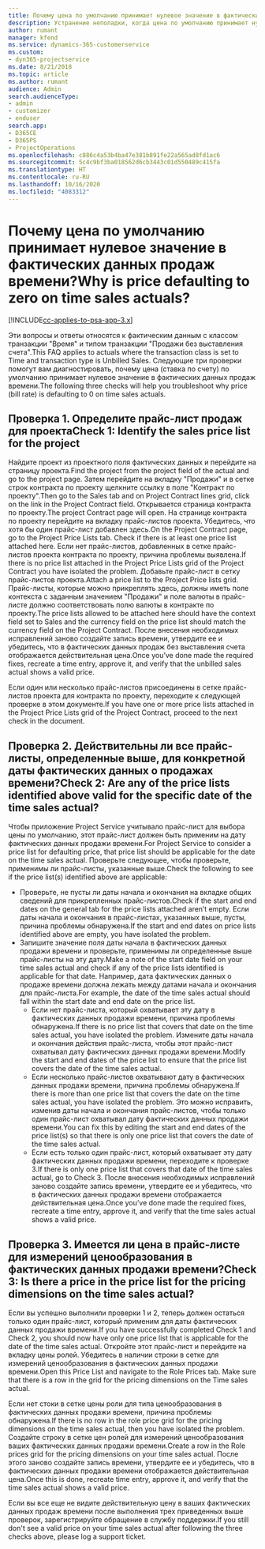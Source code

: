 ```yaml
---
title: Почему цена по умолчанию принимает нулевое значение в фактических данных продаж времени?
description: Устранение неполадки, когда цена по умолчанию принимает нулевое значение в фактических данных продаж времени.
author: rumant
manager: kfend
ms.service: dynamics-365-customerservice
ms.custom:
- dyn365-projectservice
ms.date: 8/21/2018
ms.topic: article
ms.author: rumant
audience: Admin
search.audienceType:
- admin
- customizer
- enduser
search.app:
- D365CE
- D365PS
- ProjectOperations
ms.openlocfilehash: c886c4a53b4ba47e381b891fe22a565ad8fd1ac6
ms.sourcegitcommit: 5c4c9bf3ba018562d6cb3443c01d550489c415fa
ms.translationtype: HT
ms.contentlocale: ru-RU
ms.lasthandoff: 10/16/2020
ms.locfileid: "4083312"
---
```

# <a name="why-is-price-defaulting-to-zero-on-time-sales-actuals"></a><span data-ttu-id="59ed0-103">Почему цена по умолчанию принимает нулевое значение в фактических данных продаж времени?</span><span class="sxs-lookup"><span data-stu-id="59ed0-103">Why is price defaulting to zero on time sales actuals?</span></span>

[!INCLUDE[cc-applies-to-psa-app-3.x](../includes/cc-applies-to-psa-app-3x.md)]

<span data-ttu-id="59ed0-104">Эти вопросы и ответы относятся к фактическим данным с классом транзакции "Время" и типом транзакции "Продажи без выставления счета".</span><span class="sxs-lookup"><span data-stu-id="59ed0-104">This FAQ applies to actuals where the transaction class is set to Time and transaction type is Unbilled Sales.</span></span> <span data-ttu-id="59ed0-105">Следующие три проверки помогут вам диагностировать, почему цена (ставка по счету) по умолчанию принимает нулевое значение в фактических данных продаж времени.</span><span class="sxs-lookup"><span data-stu-id="59ed0-105">The following three checks will help you troubleshoot why price (bill rate) is defaulting to 0 on time sales actuals.</span></span>

## <a name="check-1-identify-the-sales-price-list-for-the-project"></a><span data-ttu-id="59ed0-106">Проверка 1. Определите прайс-лист продаж для проекта</span><span class="sxs-lookup"><span data-stu-id="59ed0-106">Check 1: Identify the sales price list for the project</span></span>

<span data-ttu-id="59ed0-107">Найдите проект из проектного поля фактических данных и перейдите на страницу проекта.</span><span class="sxs-lookup"><span data-stu-id="59ed0-107">Find the project from the project field of the actual and go to the project page.</span></span> <span data-ttu-id="59ed0-108">Затем перейдите на вкладку "Продажи" и в сетке строк контракта по проекту щелкните ссылку в поле "Контракт по проекту".</span><span class="sxs-lookup"><span data-stu-id="59ed0-108">Then go to the Sales tab and on Project Contract lines grid, click on the link in the Project Contract field.</span></span> <span data-ttu-id="59ed0-109">Открывается страница контракта по проекту.</span><span class="sxs-lookup"><span data-stu-id="59ed0-109">The project Contract page will open.</span></span> <span data-ttu-id="59ed0-110">На странице контракта по проекту перейдите на вкладку прайс-листов проекта. Убедитесь, что хотя бы один прайс-лист добавлен здесь.</span><span class="sxs-lookup"><span data-stu-id="59ed0-110">On the Project Contract page, go to the Project Price Lists tab. Check if there is at least one price list attached here.</span></span> <span data-ttu-id="59ed0-111">Если нет прайс-листов, добавленных в сетке прайс-листов проекта контракта по проекту, причина проблемы выявлена.</span><span class="sxs-lookup"><span data-stu-id="59ed0-111">If there is no price list attached in the Project Price Lists grid of the Project Contract you have isolated the problem.</span></span> <span data-ttu-id="59ed0-112">Добавьте прайс-лист в сетку прайс-листов проекта.</span><span class="sxs-lookup"><span data-stu-id="59ed0-112">Attach a price list to the Project Price lists grid.</span></span> <span data-ttu-id="59ed0-113">Прайс-листы, которые можно прикреплять здесь, должны иметь поле контекста с заданным значением "Продажи" и поле валюты в прайс-листе должно соответствовать полю валюты в контракте по проекту.</span><span class="sxs-lookup"><span data-stu-id="59ed0-113">The price lists allowed to be attached here should have the context field set to Sales and the currency field on the price list should match the currency field on the Project Contract.</span></span> <span data-ttu-id="59ed0-114">После внесения необходимых исправлений заново создайте запись времени, утвердите ее и убедитесь, что в фактических данных продаж без выставления счета отображается действительная цена.</span><span class="sxs-lookup"><span data-stu-id="59ed0-114">Once you’ve done made the required fixes, recreate a time entry, approve it, and verify that the unbilled sales actual shows a valid price.</span></span> 

<span data-ttu-id="59ed0-115">Если один или несколько прайс-листов присоединены в сетке прайс-листов проекта для контракта по проекту, переходите к следующей проверке в этом документе.</span><span class="sxs-lookup"><span data-stu-id="59ed0-115">If you have one or more price lists attached in the Project Price Lists grid of the Project Contract, proceed to the next check in the document.</span></span>

## <a name="check-2-are-any-of-the-price-lists-identified-above-valid-for-the-specific-date-of-the-time-sales-actual"></a><span data-ttu-id="59ed0-116">Проверка 2. Действительны ли все прайс-листы, определенные выше, для конкретной даты фактических данных о продажах времени?</span><span class="sxs-lookup"><span data-stu-id="59ed0-116">Check 2: Are any of the price lists identified above valid for the specific date of the time sales actual?</span></span>

<span data-ttu-id="59ed0-117">Чтобы приложение Project Service учитывало прайс-лист для выбора цены по умолчанию, этот прайс-лист должен быть применим на дату фактических данных продажи времени.</span><span class="sxs-lookup"><span data-stu-id="59ed0-117">For Project Service to consider a price list for defaulting price, that price list should be applicable for the date on the time sales actual.</span></span> <span data-ttu-id="59ed0-118">Проверьте следующее, чтобы проверьте, применимы ли прайс-листы, указанные выше.</span><span class="sxs-lookup"><span data-stu-id="59ed0-118">Check the following to see if the price list(s) identified above are applicable:</span></span>
- <span data-ttu-id="59ed0-119">Проверьте, не пусты ли даты начала и окончания на вкладке общих сведений для прикрепленных прайс-листов.</span><span class="sxs-lookup"><span data-stu-id="59ed0-119">Check if the start and end dates on the general tab for the price lists attached aren’t empty.</span></span> <span data-ttu-id="59ed0-120">Если даты начала и окончания в прайс-листах, указанных выше, пусты, причина проблемы обнаружена.</span><span class="sxs-lookup"><span data-stu-id="59ed0-120">If the start and end dates on price lists identified above are empty, you have isolated the problem.</span></span> 
- <span data-ttu-id="59ed0-121">Запишите значение поля даты начала в фактических данных продажи времени и проверьте, применимы ли определенные выше прайс-листы на эту дату.</span><span class="sxs-lookup"><span data-stu-id="59ed0-121">Make a note of the start date field on your time sales actual and check if any of the price lists identified is applicable for that date.</span></span> <span data-ttu-id="59ed0-122">Например, дата фактических данных о продаже времени должна лежать между датами начала и окончания для прайс-листа.</span><span class="sxs-lookup"><span data-stu-id="59ed0-122">For example, the date of the time sales actual should fall within the start date and end date on the price list.</span></span> 
    - <span data-ttu-id="59ed0-123">Если нет прайс-листа, который охватывает эту дату в фактических данных продажи времени, причина проблемы обнаружена.</span><span class="sxs-lookup"><span data-stu-id="59ed0-123">If there is no price list that covers that date on the time sales actual, you have isolated the problem.</span></span> <span data-ttu-id="59ed0-124">Измените даты начала и окончания действия прайс-листа, чтобы этот прайс-лист охватывал дату фактических данных продажи времени.</span><span class="sxs-lookup"><span data-stu-id="59ed0-124">Modify the start and end dates of the price list to ensure that the price list covers the date of the time sales actual.</span></span> 
    - <span data-ttu-id="59ed0-125">Если несколько прайс-листов охватывают дату в фактических данных продажи времени, причина проблемы обнаружена.</span><span class="sxs-lookup"><span data-stu-id="59ed0-125">If there is more than one price list that covers the date on the time sales actual, you have isolated the problem.</span></span> <span data-ttu-id="59ed0-126">Это можно исправить, изменив даты начала и окончания прайс-листов, чтобы только один прайс-лист охватывал дату фактических данных продажи времени.</span><span class="sxs-lookup"><span data-stu-id="59ed0-126">You can fix this by editing the start and end dates of the price list(s) so that there is only one price list that covers the date of the time sales actual.</span></span> 
    - <span data-ttu-id="59ed0-127">Если есть только один прайс-лист, который охватывает эту дату фактических данных продажи времени, переходите к проверке 3.</span><span class="sxs-lookup"><span data-stu-id="59ed0-127">If there is only one price list that covers that date of the time sales actual, go to Check 3.</span></span>
<span data-ttu-id="59ed0-128">После внесения необходимых исправлений заново создайте запись времени, утвердите ее и убедитесь, что в фактических данных продажи времени отображается действительная цена.</span><span class="sxs-lookup"><span data-stu-id="59ed0-128">Once you’ve done made the required fixes, recreate a time entry, approve it, and verify that the time sales actual shows a valid price.</span></span>

## <a name="check-3-is-there-a-price-in-the-price-list-for-the-pricing-dimensions-on-the-time-sales-actual"></a><span data-ttu-id="59ed0-129">Проверка 3. Имеется ли цена в прайс-листе для измерений ценообразования в фактических данных продажи времени?</span><span class="sxs-lookup"><span data-stu-id="59ed0-129">Check 3: Is there a price in the price list for the pricing dimensions on the time sales actual?</span></span>

<span data-ttu-id="59ed0-130">Если вы успешно выполнили проверки 1 и 2, теперь должен остаться только один прайс-лист, который применим для даты фактических данных продажи времени.</span><span class="sxs-lookup"><span data-stu-id="59ed0-130">If you have successfully completed Check 1 and Check 2, you should now have only one price list that is applicable for the date of the time sales actual.</span></span> <span data-ttu-id="59ed0-131">Откройте этот прайс-лист и перейдите на вкладку цены ролей. Убедитесь в наличии строки в сетке для измерений ценообразования в фактических данных продажи времени.</span><span class="sxs-lookup"><span data-stu-id="59ed0-131">Open this Price List and navigate to the Role Prices tab. Make sure that there is a row in the grid for the pricing dimensions on the Time sales actual.</span></span>

<span data-ttu-id="59ed0-132">Если нет стоки в сетке цены роли для типа ценообразования в фактических данных продажи времени, причина проблемы обнаружена.</span><span class="sxs-lookup"><span data-stu-id="59ed0-132">If there is no row in the role price grid for the pricing dimensions on the time sales actual, then you have isolated the problem.</span></span> <span data-ttu-id="59ed0-133">Создайте строку в сетке цен ролей для измерений ценообразования ваших фактических данных продажи времени.</span><span class="sxs-lookup"><span data-stu-id="59ed0-133">Create a row in the Role prices grid for the pricing dimensions on your time sales actual.</span></span> <span data-ttu-id="59ed0-134">После этого заново создайте запись времени, утвердите ее и убедитесь, что в фактических данных продажи времени отображается действительная цена.</span><span class="sxs-lookup"><span data-stu-id="59ed0-134">Once this is done, recreate time entry, approve it, and verify that the time sales actual shows a valid price.</span></span>

<span data-ttu-id="59ed0-135">Если вы все еще не видите действительную цену в ваших фактических данных продаж времени после выполнения трех приведенных выше проверок, зарегистрируйте обращение в службу поддержки.</span><span class="sxs-lookup"><span data-stu-id="59ed0-135">If you still don't see a valid price on your time sales actual after following the three checks above, please log a support ticket.</span></span> 

